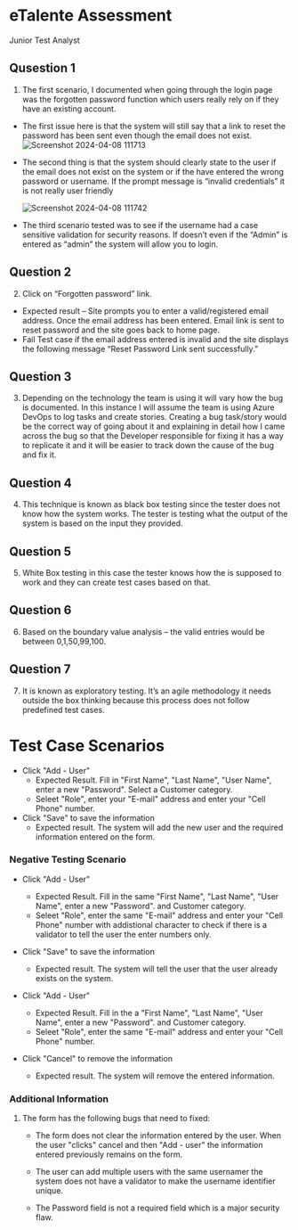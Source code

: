 # eTalente Assessment
Junior Test Analyst

## Qusestion 1
1.	The first scenario, I documented when going through the login page was the forgotten password function which users really rely on if they have an existing account.
 - The first issue here is that the system will still say that a link to reset the password has been sent even though the 
   email does not exist.
![Screenshot 2024-04-08 111713](https://github.com/Picassotheboy22/eTalente/assets/166037734/d57d5270-ae61-4b4f-918a-c34aa78e306f)

- The second thing is that the system should clearly state to the user if the email does not exist on the system or if the 
  have entered the wrong password or username. If the prompt message is “invalid credentials” it is not really user friendly

     ![Screenshot 2024-04-08 111742](https://github.com/Picassotheboy22/eTalente/assets/166037734/0cd53486-2114-4ea5-88c7-52a856803845)

- The third scenario tested was to see if the username had a case sensitive validation for security reasons. If doesn’t even 
  if the “Admin” is entered as “admin” the system will allow you to login.

## Question 2
2.	Click on “Forgotten password” link.
- Expected result – Site prompts you to enter a valid/registered email address. Once the email address has been entered. 
  Email link is sent to reset password and the site goes back to home page.
- Fail Test case if the email address entered is invalid and the site displays the following message “Reset Password Link 
  sent successfully.”

## Question 3 
3.	Depending on the technology the team is using it will vary how the bug is documented. In this instance I will assume the team is using Azure DevOps to log tasks and create stories. Creating a bug task/story would be the correct way of going about it and explaining in detail how I came across the bug so that the Developer responsible for fixing it has a way to replicate it and it will be easier to track down the cause of the bug and fix it.

## Question 4
4.	This technique is known as black box testing since the tester does not know how the system works. The tester is testing what the output of the system is based on the input they provided.

## Question 5
5.	White Box testing in this case the tester knows how the is supposed to work and they can create test cases based on that.

## Question 6
6.	Based on the boundary value analysis – the valid entries would be between 0,1,50,99,100.

## Question 7
7.	It is known as exploratory testing. It’s an agile methodology it needs outside the box thinking because this process does not follow predefined test cases.


# Test Case Scenarios

- Click "Add - User"
   - Expected Result. Fill in "First Name", "Last Name", "User Name", enter a new "Password". Select a Customer category.
   - Seleet "Role", enter your "E-mail" address and enter your "Cell Phone" number.
- Click "Save" to save the information
    - Expected result. The system will add the new user and the required information entered on the form.
 
 ### Negative Testing Scenario
 
 - Click "Add - User"
   - Expected Result. Fill in the same "First Name", "Last Name", "User Name", enter a new "Password". and Customer 
     category.
   - Seleet "Role", enter the same "E-mail" address and enter your "Cell Phone" number with addistional character to check 
     if there is a validator to tell the user the enter numbers only.
     
 - Click "Save" to save the information
    - Expected result. The system will tell the user that the user already exists on the system.


 - Click "Add - User"
   - Expected Result. Fill in the a "First Name", "Last Name", "User Name", enter a new "Password". and Customer 
     category.
   - Seleet "Role", enter the same "E-mail" address and enter your "Cell Phone" number.
     
 - Click "Cancel" to remove the information
    - Expected result. The system will remove the entered information.
  

 ### Additional Information
 1. The form has the following bugs that need to fixed:
    - The form does not clear the information entered by the user. When the user "clicks" cancel and then "Add - user" the
      information entered previously remains on the form.

    - The user can add multiple users with the same usernamer the system does not have a validator to make the username 
      identifier unique.

    - The Password field is not a required field which is a major security flaw.
    

